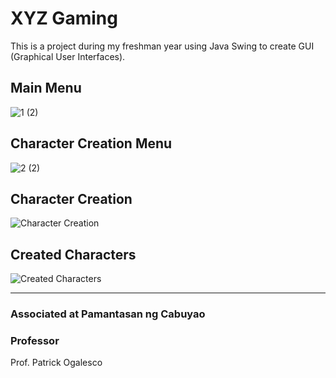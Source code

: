 # XYZ Gaming
This is a project during my freshman year using Java Swing to create GUI (Graphical User Interfaces).

## Main Menu

![1 (2)](https://github.com/adriandotdev/academic-courseworks/assets/63532775/1f779140-c671-4e30-83cf-def6495cabb8)

## Character Creation Menu

![2 (2)](https://github.com/adriandotdev/academic-courseworks/assets/63532775/cab78cad-9460-4e82-ae08-d4736cea97bb)

## Character Creation

![Character Creation](https://github.com/adriandotdev/academic-courseworks/assets/63532775/7f1f4296-e292-4fc0-89e3-30bdbf789a85)

## Created Characters

![Created Characters](https://github.com/adriandotdev/academic-courseworks/assets/63532775/7832430a-2f56-4b7c-940f-36a2d6b20847)

<hr/>

### Associated at Pamantasan ng Cabuyao

### **Professor**

Prof. Patrick Ogalesco

